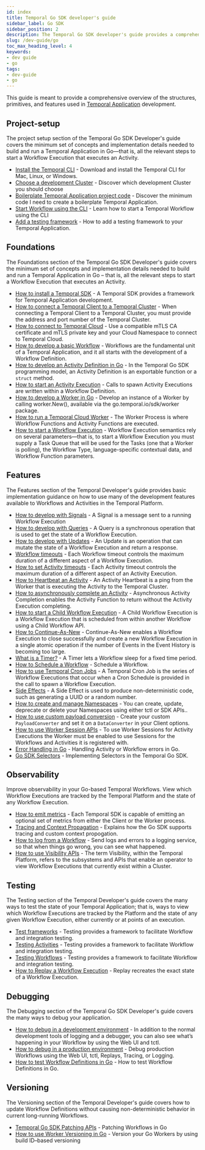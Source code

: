 ```yaml
---
id: index
title: Temporal Go SDK developer's guide
sidebar_label: Go SDK
sidebar_position: 2
description: The Temporal Go SDK developer's guide provides a comprehensive overview of the structures, primitives, and features used in Temporal Application development.
slug: /dev-guide/go
toc_max_heading_level: 4
keywords:
- dev guide
- go
tags:
- dev-guide
- go
---
```


<!-- THIS FILE IS GENERATED. DO NOT EDIT THIS FILE DIRECTLY -->

This guide is meant to provide a comprehensive overview of the structures, primitives, and features used in [Temporal Application](/temporal#temporal-application) development.

## Project-setup

The project setup section of the Temporal Go SDK Developer's guide covers the minimum set of concepts and implementation details needed to build and run a Temporal Application in Go—that is, all the relevant steps to start a Workflow Execution that executes an Activity.

- [Install the Temporal CLI](/dev-guide/go/project-setup#install-cli) - Download and install the Temporal CLI for Mac, Linux, or Windows.
- [Choose a development Cluster](/dev-guide/go/project-setup#choose-dev-cluster) - Discover which development Cluster you should choose
- [Boilerplate Temporal Application project code](/dev-guide/go/project-setup#boilerplate-project) - Discover the minimum code I need to create a boilerplate Temporal Application.
- [Start Workflow using the CLI](/dev-guide/go/project-setup#start-workflow) - Learn how to start a Temporal Workflow using the CLI
- [Add a testing framework](/dev-guide/go/project-setup#test-framework) - How to add a testing framework to your Temporal Application.

## Foundations

The Foundations section of the Temporal Go SDK Developer's guide covers the minimum set of concepts and implementation details needed to build and run a Temporal Application in Go – that is, all the relevant steps to start a Workflow Execution that executes an Activity.

- [How to install a Temporal SDK](/dev-guide/go/foundations#install-a-temporal-sdk) - A Temporal SDK provides a framework for Temporal Application development.
- [How to connect a Temporal Client to a Temporal Cluster](/dev-guide/go/foundations#connect-to-a-dev-cluster) - When connecting a Temporal Client to a Temporal Cluster, you must provide the address and port number of the Temporal Cluster.
- [How to connect to Temporal Cloud](/dev-guide/go/foundations#connect-to-temporal-cloud) - Use a compatible mTLS CA certificate and mTLS private key and your Cloud Namespace to connect to Temporal Cloud.
- [How to develop a basic Workflow](/dev-guide/go/foundations#develop-workflows) - Workflows are the fundamental unit of a Temporal Application, and it all starts with the development of a Workflow Definition.
- [How to develop an Activity Definition in Go](/dev-guide/go/foundations#activity-definition) - In the Temporal Go SDK programming model, an Activity Definition is an exportable function or a `struct` method.
- [How to start an Activity Execution](/dev-guide/go/foundations#activity-execution) - Calls to spawn Activity Executions are written within a Workflow Definition.
- [How to develop a Worker in Go](/dev-guide/go/foundations#develop-worker) - Develop an instance of a Worker by calling worker.New(), available via the go.temporal.io/sdk/worker package.
- [How to run a Temporal Cloud Worker](/dev-guide/go/foundations#run-a-temporal-cloud-worker) - The Worker Process is where Workflow Functions and Activity Functions are executed.
- [How to start a Workflow Execution](/dev-guide/go/foundations#start-workflow-execution) - Workflow Execution semantics rely on several parameters—that is, to start a Workflow Execution you must supply a Task Queue that will be used for the Tasks (one that a Worker is polling), the Workflow Type, language-specific contextual data, and Workflow Function parameters.

## Features

The Features section of the Temporal Developer's guide provides basic implementation guidance on how to use many of the development features available to Workflows and Activities in the Temporal Platform.

- [How to develop with Signals](/dev-guide/go/features#signals) - A Signal is a message sent to a running Workflow Execution
- [How to develop with Queries](/dev-guide/go/features#queries) - A Query is a synchronous operation that is used to get the state of a Workflow Execution.
- [How to develop with Updates](/dev-guide/go/features#updates) - An Update is an operation that can mutate the state of a Workflow Execution and return a response.
- [Workflow timeouts](/dev-guide/go/features#workflow-timeouts) - Each Workflow timeout controls the maximum duration of a different aspect of a Workflow Execution.
- [How to set Activity timeouts](/dev-guide/go/features#activity-timeouts) - Each Activity timeout controls the maximum duration of a different aspect of an Activity Execution.
- [How to Heartbeat an Activity](/dev-guide/go/features#activity-heartbeats) - An Activity Heartbeat is a ping from the Worker that is executing the Activity to the Temporal Cluster.
- [How to asynchronously complete an Activity](/dev-guide/go/features#asynchronous-activity-completion) - Asynchronous Activity Completion enables the Activity Function to return without the Activity Execution completing.
- [How to start a Child Workflow Execution](/dev-guide/go/features#child-workflows) - A Child Workflow Execution is a Workflow Execution that is scheduled from within another Workflow using a Child Workflow API.
- [How to Continue-As-New](/dev-guide/go/features#continue-as-new) - Continue-As-New enables a Workflow Execution to close successfully and create a new Workflow Execution in a single atomic operation if the number of Events in the Event History is becoming too large.
- [What is a Timer?](/dev-guide/go/features#timers) - A Timer lets a Workflow sleep for a fixed time period.
- [How to Schedule a Workflow](/dev-guide/go/features#schedule-a-workflow) - Schedule a Workflow.
- [How to use Temporal Cron Jobs](/dev-guide/go/features#temporal-cron-jobs) - A Temporal Cron Job is the series of Workflow Executions that occur when a Cron Schedule is provided in the call to spawn a Workflow Execution.
- [Side Effects](/dev-guide/go/features#side-effects) - A Side Effect is used to produce non-deterministic code, such as generating a UUID or a random number.
- [How to create and manage Namespaces](/dev-guide/go/features#namespaces) - You can create, update, deprecate or delete your Namespaces using either tctl or SDK APIs..
- [How to use custom payload conversion](/dev-guide/go/features#custom-payload-conversion) - Create your custom `PayloadConverter` and set it on a `DataConverter` in your Client options.
- [How to use Worker Session APIs](/dev-guide/go/features#worker-sessions) - To use Worker Sessions for Activity Executions the Worker must be enabled to use Sessions for the Workflows and Activities it is registered with.
- [Error Handling in Go](/dev-guide/go/features#error-handling-in-go) - Handling Activity or Workflow errors in Go.
- [Go SDK Selectors](/dev-guide/go/features#selectors) - Implementing Selectors in the Temporal Go SDK.

## Observability

Improve observability in your Go-based Temporal Workflows. View which Workflow Executions are tracked by the Temporal Platform and the state of any Workflow Execution.

- [How to emit metrics](/dev-guide/go/observability#metrics) - Each Temporal SDK is capable of emitting an optional set of metrics from either the Client or the Worker process.
- [Tracing and Context Propagation](/dev-guide/go/observability#tracing-and-context-propogation) - Explains how the Go SDK supports tracing and custom context propogation.
- [How to log from a Workflow](/dev-guide/go/observability#logging) - Send logs and errors to a logging service, so that when things go wrong, you can see what happened.
- [How to use Visibility APIs](/dev-guide/go/observability#visibility) - The term Visibility, within the Temporal Platform, refers to the subsystems and APIs that enable an operator to view Workflow Executions that currently exist within a Cluster.

## Testing

The Testing section of the Temporal Developer's guide covers the many ways to test the state of your Temporal Application; that is, ways to view which Workflow Executions are tracked by the Platform and the state of any given Workflow Execution, either currently or at points of an execution.

- [Test frameworks](/dev-guide/go/testing#test-frameworks) - Testing provides a framework to facilitate Workflow and integration testing.
- [Testing Activities](/dev-guide/go/testing#test-activities) - Testing provides a framework to facilitate Workflow and integration testing.
- [Testing Workflows](/dev-guide/go/testing#test-workflows) - Testing provides a framework to facilitate Workflow and integration testing.
- [How to Replay a Workflow Execution](/dev-guide/go/testing#replay) - Replay recreates the exact state of a Workflow Execution.

## Debugging

The Debugging section of the Temporal Go SDK Developer's guide covers the many ways to debug your application.

- [How to debug in a development environment](/dev-guide/go/debugging#debug-in-a-development-environment) - In addition to the normal development tools of logging and a debugger, you can also see what’s happening in your Workflow by using the Web UI and tctl.
- [How to debug in a production environment](/dev-guide/go/debugging#debug-in-a-production-environment) - Debug production Workflows using the Web UI, tctl, Replays, Tracing, or Logging.
- [How to test Workflow Definitions in Go](/dev-guide/go/debugging#testing-and-debugging) - How to test Workflow Definitions in Go.

## Versioning

The Versioning section of the Temporal Developer's guide covers how to update Workflow Definitions without causing non-deterministic behavior in current long-running Workflows.

- [Temporal Go SDK Patching APIs](/dev-guide/go/versioning#patching) - Patching Workflows in Go
- [How to use Worker Versioning in Go](/dev-guide/go/versioning#worker-versioning) - Version your Go Workers by using build ID–based versioning
